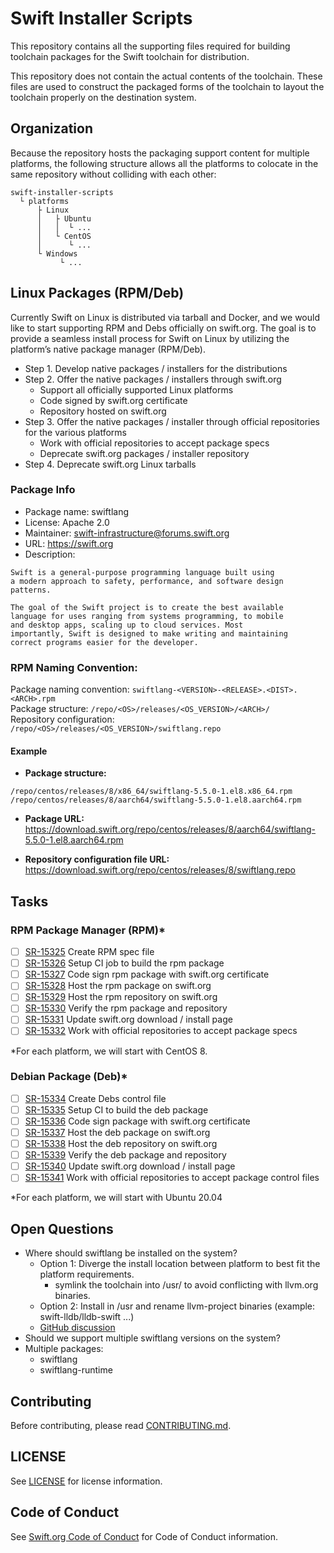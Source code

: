 # Swift Installer Scripts

This repository contains all the supporting files required for building
toolchain packages for the Swift toolchain for distribution.

This repository does not contain the actual contents of the toolchain. These
files are used to construct the packaged forms of the toolchain to layout the
toolchain properly on the destination system.

## Organization

Because the repository hosts the packaging support content for multiple
platforms, the following structure allows all the platforms to colocate
in the same repository without colliding with each other:

~~~
swift-installer-scripts
  └ platforms
      ├ Linux
      │   ├ Ubuntu
      │   │  └ ...
      │   └ CentOS
      │      └ ...
      └ Windows
           └ ...
~~~

## Linux Packages (RPM/Deb)

Currently Swift on Linux is distributed via tarball and Docker, and
we would like to start supporting RPM and Debs officially on swift.org.
The goal is to provide a seamless install process for Swift on Linux by
utilizing the platform’s native package manager (RPM/Deb).


* Step 1. Develop native packages / installers for the distributions
* Step 2. Offer the native packages / installers through swift.org
  * Support all officially supported Linux platforms
  * Code signed by swift.org certificate
  * Repository hosted on swift.org
* Step 3. Offer the native packages / installer through official repositories
for the various platforms
  * Work with official repositories to accept package specs
  * Deprecate swift.org packages / installer repository
* Step 4. Deprecate swift.org Linux tarballs

### Package Info

* Package name: swiftlang
* License: Apache 2.0
* Maintainer: swift-infrastructure@forums.swift.org
* URL: https://swift.org
* Description:
```
Swift is a general-purpose programming language built using
a modern approach to safety, performance, and software design
patterns.

The goal of the Swift project is to create the best available
language for uses ranging from systems programming, to mobile
and desktop apps, scaling up to cloud services. Most
importantly, Swift is designed to make writing and maintaining
correct programs easier for the developer.
```

### RPM Naming Convention:

Package naming convention: `swiftlang-<VERSION>-<RELEASE>.<DIST>.<ARCH>.rpm`  
Package structure: `/repo/<OS>/releases/<OS_VERSION>/<ARCH>/`  
Repository configuration: `/repo/<OS>/releases/<OS_VERSION>/swiftlang.repo`  


#### Example

* **Package structure:**  
```
/repo/centos/releases/8/x86_64/swiftlang-5.5.0-1.el8.x86_64.rpm
/repo/centos/releases/8/aarch64/swiftlang-5.5.0-1.el8.aarch64.rpm
```

* **Package URL:**  
https://download.swift.org/repo/centos/releases/8/aarch64/swiftlang-5.5.0-1.el8.aarch64.rpm

* **Repository configuration file URL:**  
https://download.swift.org/repo/centos/releases/8/swiftlang.repo

## Tasks

### RPM Package Manager (RPM)*

- [ ] [SR-15325](https://bugs.swift.org/browse/SR-15325) Create RPM spec file
- [ ] [SR-15326](https://bugs.swift.org/browse/SR-15326) Setup CI job to build the rpm package
- [ ] [SR-15327](https://bugs.swift.org/browse/SR-15327) Code sign rpm package with swift.org certificate
- [ ] [SR-15328](https://bugs.swift.org/browse/SR-15328) Host the rpm package on swift.org
- [ ] [SR-15329](https://bugs.swift.org/browse/SR-15329) Host the rpm repository on swift.org
- [ ] [SR-15330](https://bugs.swift.org/browse/SR-15330) Verify the rpm package and repository
- [ ] [SR-15331](https://bugs.swift.org/browse/SR-15331) Update swift.org download / install page
- [ ] [SR-15332](https://bugs.swift.org/browse/SR-15332) Work with official repositories to accept package specs

*For each platform, we will start with CentOS 8.

### Debian Package (Deb)*

- [ ] [SR-15334](https://bugs.swift.org/browse/SR-15334) Create Debs control file
- [ ] [SR-15335](https://bugs.swift.org/browse/SR-15335) Setup CI to build the deb package
- [ ] [SR-15336](https://bugs.swift.org/browse/SR-15336) Code sign package with swift.org certificate
- [ ] [SR-15337](https://bugs.swift.org/browse/SR-15337) Host the deb package on swift.org
- [ ] [SR-15338](https://bugs.swift.org/browse/SR-15338) Host the deb repository on swift.org
- [ ] [SR-15339](https://bugs.swift.org/browse/SR-15339) Verify the deb package and repository
- [ ] [SR-15340](https://bugs.swift.org/browse/SR-15340) Update swift.org download / install page
- [ ] [SR-15341](https://bugs.swift.org/browse/SR-15341) Work with official repositories to accept package control files

*For each platform, we will start with Ubuntu 20.04

## Open Questions

* Where should swiftlang be installed on the system?
	* Option 1: Diverge the install location between platform to best fit the platform requirements.
		* symlink the toolchain into /usr/ to avoid conflicting with llvm.org binaries.
	* Option 2: Install in /usr and rename llvm-project binaries (example: swift-lldb/lldb-swift ...)
	* [GitHub discussion](https://github.com/apple/swift-installer-scripts/pull/37#discussion_r726707320)
* Should we support multiple swiftlang versions on the system?
* Multiple packages:
	* swiftlang
	* swiftlang-runtime

## Contributing

Before contributing, please read [CONTRIBUTING.md](CONTRIBUTING.md).

## LICENSE

See [LICENSE](LICENSE.txt) for license information.

## Code of Conduct

See [Swift.org Code of Conduct](https://swift.org/code-of-conduct/) for Code of Conduct information.
